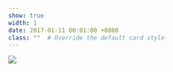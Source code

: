 ```yaml
---
show: true
width: 1
date: 2017-01-11 00:01:00 +0800
class: ""  # Override the default card style
---
```

<div>
<img src="{{ 'assets/images/etc/yaoxueyuan.png' | relative_url }}" class="img-fluid rounded" >
</div>
